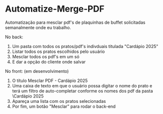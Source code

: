 # Automatize-Merge-PDF
 Automatização para mesclar pdf's de plaquinhas de buffet solicitadas semanalmente onde eu trabalho.

No back:
1. Um pasta com todos os pratos/pdf's indivduais titulada "Cardápio 2025"
2. Listar todos os pratos escolhidos pelo usuário
3. Mesclar todos os pdf's em um só
4. E dar a opção do cliente onde salvar

No front: (em desenvolvimento)
1. O título Mesclar PDF - Cardápio 2025
2. Uma caixa de texto em que o usuário possa digitar o nome do prato e terá um filtro de auto-completar conforme os nomes dos pdf da pasta \Cardápio 2025
3. Apareça uma lista com os pratos selecionadas
4. Por fim, um botão "Mesclar" para rodar o back-end

